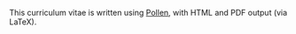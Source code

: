 This curriculum vitae is written using [Pollen](https://docs.racket-lang.org/pollen/), with HTML  and PDF output (via LaTeX).
